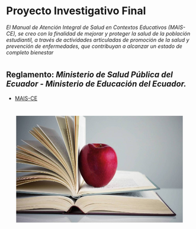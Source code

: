 # **Proyecto Investigativo Final**

*El Manual de Atención Integral de Salud en Contextos
Educativos (MAIS-CE), se creo con la finalidad de mejorar y proteger la salud de la población estudiantil, a través de actividades articuladas de promoción de la salud y prevención de enfermedades, que contribuyan a alcanzar un estado de
completo bienestar* 
#
## Reglamento: *Ministerio de Salud Pública del Ecuador - Ministerio de Educación del Ecuador.*

- [MAIS-CE](Propuesta)  
#

<div style="display: flex; justify-content: center;">
    <img src="Imagenes/Manza..jpg" alt="alt text" width="450"/>
</div>

